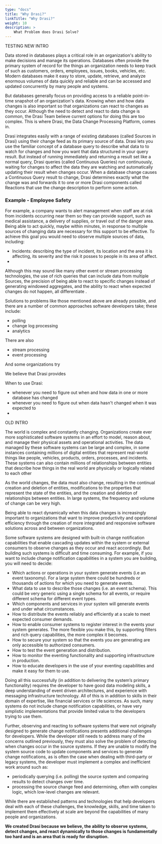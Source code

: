 ```yaml
---
type: "docs"
title: "Why Drasi?"
linkTitle: "Why Drasi?"
weight: 10
description: >
    What Problem does Drasi Solve?
---
```


TESTING NEW INTRO

Data stored in databases plays a critical role in an organization's ability to make decisions and manage its operations. Databases often provide the primary system of record for the things an organization needs to keep track of such as customers, orders, employees, issues, books, vehicles, etc. Modern databases make it easy to store, update, retrieve, and analyze enormous volumes of data quickly and reliable and can be accessed and updated concurrently by many people and systems. 

But databases generally focus on providing access to a reliable point-in-time snapshot of an organization's data. Knowing when and how data changes is also important so that organizations can react to changes as they occur. Although the need to detect and react to data change is common, the Drasi Team believe current options for doing this are too complex. This is where Drasi, the Data Change Processing Platform, comes in.

Drasi integrates easily with a range of existing databases (called Sources in Drasi) using their change feed as its primary source of data. Drasi lets you use the familiar concept of a database query to describe what data to to watch for changes and how you want that data structured in your query result. But instead of running immediately and returning a result set like a normal query, Drasi queries (called Continuous Queries) run continuously, waiting for changes to affect the data they are watching and automatically updating their result when changes occur. When a database change causes a Continuous Query result to change, Drasi determines exactly what the change was and forwards it to one or more Drasi components called Reactions that use the change description to perform some action.

### Example - Employee Safety
For example, a company wants to alert management when staff are at risk from incidents occurring near them so they can provide support, such as medical assistance, a delivery of supplies, or travel out of the danger area. Being able to act quickly, maybe within minutes, in response to multiple sources of changing data are necessary for this support to be effective. To achieve this goal you would need to observe multiple sources of data, including:
  - Incidents: describing the type of incident, its location and the area it is affecting, its severity and the risk it posses to people in its area of affect.
 -  


Although this may sound like many other event or stream processing technologies, the use of rich queries that can include data from multiple Sources, the precision of being able to react to specific changes instead of generating windowed aggregates, and the ability to react when expected changes do not happen, all differentiate .



Solutions to problems like those mentioned above are already possible, and there are a number of common approaches software developers take; these include:
- polling
- change log processing
- analytics

There are also
- stream processing
- event processing

And some organizations try


We believe that Drasi provides 


When to use Drasi:
- whenever you need to figure out when and how data in one or more database has changed
- whenever you need to figure out when data hasn't changed when it was expected to
- 

OLD INTRO

The world is complex and constantly changing. Organizations create ever more sophisticated software systems in an effort to model, reason about, and manage their physical assets and operational activities. The data managed by these software systems can be large and complex, in some instances containing millions of digital entities that represent real-world things like people, vehicles, products, orders, processes, and incidents. These systems can also contain millions of relationships between entities that describe how things in the real world are physically or logically related to each other

As the world changes, the data must also change, resulting in the continual creation and deletion of entities, modifications to the properties that represent the state of the entities, and the creation and deletion of relationships between entities. In large systems, the frequency and volume of change can be very high. 

Being able to react dynamically when this data changes is increasingly important to organizations that want to improve productivity and operational efficiency through the creation of more integrated and responsive software solutions across and between organizations.


Some software systems are designed with built-in change notification capabilities that enable cascading updates within the system or external consumers to observe changes as they occur and react accordingly. But building such systems is difficult and time consuming. For example, if you want to include change notification capabilities in a system you are building, you will need to decide:
- Which actions or operations in your system generate events (i.e an event taxonomy). For a large system there could be hundreds or thousands of actions for which you need to generate events.
- What data to use to describe those changes (i.e. an event schema). This could be very generic using a single schema for all events, or require different schema for different event types.
- Which components and services in your system will generate events and under what circumstances.
- How to distribute the events reliably and efficiently at a scale to meet expected consumer demands.
- How to enable consumer systems to register interest in the events your system generates. The more flexible you make this, by supporting filters and rich query capabilities, the more complex it becomes.
- How to secure your system so that the events you are generating are only accessible to authorized consumers.
- How to test the event generation and distribution.
- How to monitor the eventing functionality and supporting infrastructure in production.
- How to educate developers in the use of your eventing capabilities and make it easy for them to use.

Doing all this successfully (in addition to delivering the system’s primary functionality) requires the developer to have good data modeling skills, a deep understanding of event driven architectures, and experience with messaging infrastructure technology. All of this is in addition to skills in their domain of expertise, like financial services or life sciences. As such, many systems do not include change notification capabilities, or have very simplistic implementations that provide limited value to the developers trying to use them.

Further, observing and reacting to software systems that were not originally designed to generate change notifications presents additional challenges for developers. While the developer still needs to address many of the concerns outlined previously, they must also solve the problem of detecting when changes occur in the source systems. If they are unable to modify the system source code to update components and services to generate change notifications, as is often the case when dealing with third-party or legacy systems, the developer must implement a complex and inefficient work around such as:
- periodically querying (i.e. polling) the source system and comparing results to detect changes over time.
- processing the source change feed and determining, often with complex logic, which low-level changes are relevant.

While there are established patterns and technologies that help developers deal with each of these challenges, the knowledge, skills, and time taken to implement them effectively at scale are beyond the capabilities of many people and organizations. 

**We created Drasi because we believe, the ability to observe systems, detect changes, and react dynamically to those changes is fundamentally too hard and is an area that is ready for disruption.**

